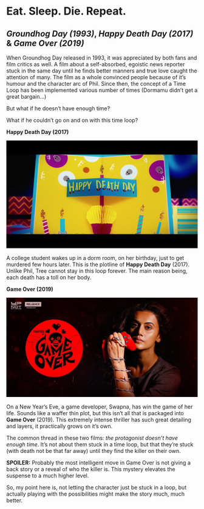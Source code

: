 Eat. Sleep. Die. Repeat.
=
## *Groundhog Day (1993)*, *Happy Death Day (2017)* & *Game Over (2019)*

When Groundhog Day released in 1993, it was appreciated by both fans and film critics as well. A film about a self-absorbed, egoistic news reporter stuck in the same day until he finds better manners and true love caught the attention of many. The film as a whole convinced people because of it’s humour and the character arc of Phil. Since then, the concept of a Time Loop has been implemented various number of times (Dormamu didn’t get a great bargain…)

But what if he doesn’t have enough time?

What if he couldn’t go on and on with this time loop?

**Happy Death Day (2017)**

![Happy Death Day](https://raw.githubusercontent.com/datmemerboi/A-Little-About-Cinema/master/Posters/Happy%20Death%20Day%20(2017).png)

A college student wakes up in a dorm room, on her birthday, just to get murdered few hours later. This is the plotline of **Happy Death Day** (2017). Unlike Phil, Tree cannot stay in this loop forever. The main reason being, each death has a toll on her body.

**Game Over (2019)**

![Game Over](https://raw.githubusercontent.com/datmemerboi/A-Little-About-Cinema/master/Posters/Game%20Over%20(2019).jpg)

On a New Year’s Eve, a game developer, Swapna, has win the game of her life. Sounds like a waffer thin plot, but this isn’t all that is packaged into **Game Over** (2019). This extremely intense thriller has such great detailing and layers, it practically grows on it’s own.


The common thread in these two films: _the protagonist doesn’t have enough time_. It’s not about them stuck in a time loop, but that they’re stuck (with death not be that far away) until they find the killer on their own.

**SPOILER:** Probably the most intelligent move in Game Over is not giving a back story or a reveal of who the killer is. This mystery elevates the suspense to a much higher level.

So, my point here is, not letting the character just be stuck in a loop, but actually playing with the possibilities might make the story much, much better.